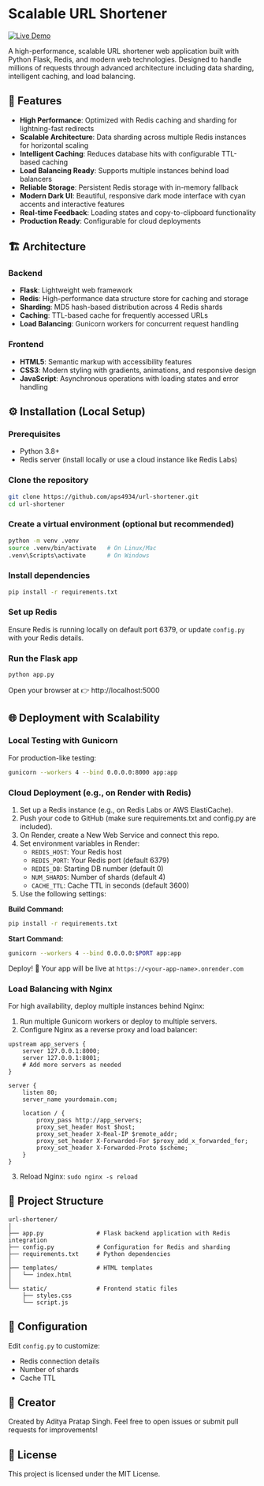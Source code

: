 # Scalable URL Shortener

[![Live Demo](https://img.shields.io/badge/Live%20Demo-View%20Project-blue)](https://url-shortener-2-6f21.onrender.com)


A high-performance, scalable URL shortener web application built with Python Flask, Redis, and modern web technologies. Designed to handle millions of requests through advanced architecture including data sharding, intelligent caching, and load balancing.

## 🚀 Features

- **High Performance**: Optimized with Redis caching and sharding for lightning-fast redirects
- **Scalable Architecture**: Data sharding across multiple Redis instances for horizontal scaling
- **Intelligent Caching**: Reduces database hits with configurable TTL-based caching
- **Load Balancing Ready**: Supports multiple instances behind load balancers
- **Reliable Storage**: Persistent Redis storage with in-memory fallback
- **Modern Dark UI**: Beautiful, responsive dark mode interface with cyan accents and interactive features
- **Real-time Feedback**: Loading states and copy-to-clipboard functionality
- **Production Ready**: Configurable for cloud deployments

## 🏗️ Architecture

### Backend
- **Flask**: Lightweight web framework
- **Redis**: High-performance data structure store for caching and storage
- **Sharding**: MD5 hash-based distribution across 4 Redis shards
- **Caching**: TTL-based cache for frequently accessed URLs
- **Load Balancing**: Gunicorn workers for concurrent request handling

### Frontend
- **HTML5**: Semantic markup with accessibility features
- **CSS3**: Modern styling with gradients, animations, and responsive design
- **JavaScript**: Asynchronous operations with loading states and error handling

## ⚙️ Installation (Local Setup)

### Prerequisites

- Python 3.8+
- Redis server (install locally or use a cloud instance like Redis Labs)

### Clone the repository

```bash
git clone https://github.com/aps4934/url-shortener.git
cd url-shortener
```

### Create a virtual environment (optional but recommended)

```bash
python -m venv .venv
source .venv/bin/activate   # On Linux/Mac
.venv\Scripts\activate      # On Windows
```

### Install dependencies

```bash
pip install -r requirements.txt
```

### Set up Redis

Ensure Redis is running locally on default port 6379, or update `config.py` with your Redis details.

### Run the Flask app

```bash
python app.py
```

Open your browser at 👉 http://localhost:5000

## 🌐 Deployment with Scalability

### Local Testing with Gunicorn

For production-like testing:

```bash
gunicorn --workers 4 --bind 0.0.0.0:8000 app:app
```

### Cloud Deployment (e.g., on Render with Redis)

1. Set up a Redis instance (e.g., on Redis Labs or AWS ElastiCache).
2. Push your code to GitHub (make sure requirements.txt and config.py are included).
3. On Render, create a New Web Service and connect this repo.
4. Set environment variables in Render:
   - `REDIS_HOST`: Your Redis host
   - `REDIS_PORT`: Your Redis port (default 6379)
   - `REDIS_DB`: Starting DB number (default 0)
   - `NUM_SHARDS`: Number of shards (default 4)
   - `CACHE_TTL`: Cache TTL in seconds (default 3600)
5. Use the following settings:

**Build Command:**
```bash
pip install -r requirements.txt
```

**Start Command:**
```bash
gunicorn --workers 4 --bind 0.0.0.0:$PORT app:app
```

Deploy! 🎉 Your app will be live at `https://<your-app-name>.onrender.com`

### Load Balancing with Nginx

For high availability, deploy multiple instances behind Nginx:

1. Run multiple Gunicorn workers or deploy to multiple servers.
2. Configure Nginx as a reverse proxy and load balancer:

```nginx
upstream app_servers {
    server 127.0.0.1:8000;
    server 127.0.0.1:8001;
    # Add more servers as needed
}

server {
    listen 80;
    server_name yourdomain.com;

    location / {
        proxy_pass http://app_servers;
        proxy_set_header Host $host;
        proxy_set_header X-Real-IP $remote_addr;
        proxy_set_header X-Forwarded-For $proxy_add_x_forwarded_for;
        proxy_set_header X-Forwarded-Proto $scheme;
    }
}
```

3. Reload Nginx: `sudo nginx -s reload`

## 📂 Project Structure

```
url-shortener/
│
├── app.py               # Flask backend application with Redis integration
├── config.py            # Configuration for Redis and sharding
├── requirements.txt     # Python dependencies
│
├── templates/           # HTML templates
│   └── index.html
│
└── static/              # Frontend static files
    ├── styles.css
    └── script.js
```

## 🔧 Configuration

Edit `config.py` to customize:

- Redis connection details
- Number of shards
- Cache TTL

## 👤 Creator

Created by Aditya Pratap Singh.
Feel free to open issues or submit pull requests for improvements!

## 📜 License

This project is licensed under the MIT License.
